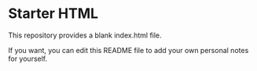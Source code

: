 # Starter HTML
This repository provides a blank index.html file. 

If you want, you can edit this README file to add your own personal notes for yourself.
